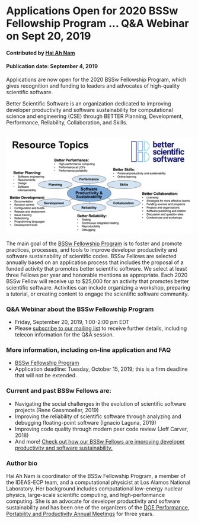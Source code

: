 # Applications Open for 2020 BSSw Fellowship Program ... Q&A Webinar on Sept 20, 2019


#### Contributed by [Hai Ah Nam](https://github.com/hnamLANL "Hai Ah Nam GitHub Profile") 

#### Publication date: September 4, 2019

Applications are now open for the 2020 BSSw Fellowship Program, which gives recognition and funding to leaders and advocates of high-quality scientific software. 

Better Scientific Software is an organization dedicated to improving developer productivity and software sustainability for computational science and engineering (CSE) through BETTER Planning, Development, Performance, Reliability, Collaboration, and Skills.  

<br>

<img src='../../images/BSSwResourceTopics2019.png' class='page' />

<br>

The main goal of the [BSSw Fellowship Program](https://bssw.io/fellowship) is to foster and promote practices, processes, and tools to improve developer productivity and software sustainability of scientific codes.  BSSw Fellows are selected annually based on an application process that includes the proposal of a funded activity that promotes better scientific software. We select at least three Fellows per year and honorable mentions as appropriate. Each 2020 BSSw Fellow will receive up to $25,000 for an activity that promotes better scientific software. Activities can include organizing a workshop, preparing a tutorial, or creating content to engage the scientific software community. 

### Q&A Webinar about the BSSw Fellowship Program

- Friday, September 20, 2019, 1:00-2:00 pm EDT 
- Please [subscribe to our mailing list](https://bssw.io/pages/receive-our-email-digest) to receive further details, including telecon information for the Q&A session.

### More information, including on-line application and FAQ

- [BSSw Fellowship Program](https://bssw.io/fellowship)
- Application deadline: Tuesday, October 15, 2019; this is a firm deadline that will not be extended.

### Current and past BSSw Fellows are:

- Navigating the social challenges in the evolution of scientific software projects (Rene Gassmoeller, 2019)
- Improving the reliability of scientific software through analyzing and debugging floating-point software (Ignacio Laguna, 2019)
- Improving code quality through modern peer code review (Jeff Carver, 2018)
- And more!  [Check out how our BSSw Fellows are improving developer productivity and software sustainability.](https://bssw.io/pages/meet-our-fellows)

### Author bio
Hai Ah Nam is coordinator of the BSSw Fellowship Program, a member of the IDEAS-ECP team, and a computational physicist at Los Alamos National Laboratory.  Her  background includes computational low-energy nuclear physics, large-scale scientific computing, and high-performance computing. She is an advocate for developer productivity and software sustainability and has been one of the organizers of the [DOE Performance, Portability and Productivity Annual Meetings](https://doep3meeting2019.lbl.gov) for three years.

<!---
Publish: yes
Track: community
RSS update: 2019-09-04
Categories: collaboration
Topics: projects and organizations
Tags: bssw-blog-article
Level: 2
Prerequisites: default
Aggregate: none
--->
